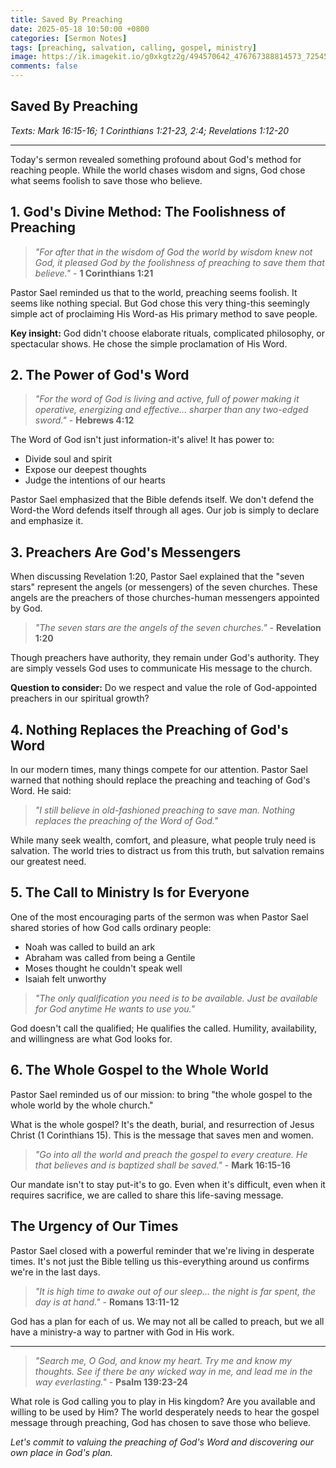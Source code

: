 ```yaml
---
title: Saved By Preaching
date: 2025-05-18 10:50:00 +0800
categories: [Sermon Notes]
tags: [preaching, salvation, calling, gospel, ministry]
image: https://ik.imagekit.io/g0xkgtz2g/494570642_476767388814573_7254594102611498172_n.jpg?updatedAt=1747579244195
comments: false
---
```


## Saved By Preaching

_Texts: Mark 16:15-16; 1 Corinthians 1:21-23, 2:4; Revelations 1:12-20_

---

Today's sermon revealed something profound about God's method for reaching people. While the world chases wisdom and signs, God chose what seems foolish to save those who believe.

## 1. God's Divine Method: The Foolishness of Preaching

> _"For after that in the wisdom of God the world by wisdom knew not God, it pleased God by the foolishness of preaching to save them that believe."_ - **1 Corinthians 1:21**

Pastor Sael reminded us that to the world, preaching seems foolish. It seems like nothing special. But God chose this very thing-this seemingly simple act of proclaiming His Word-as His primary method to save people.

**Key insight:** God didn't choose elaborate rituals, complicated philosophy, or spectacular shows. He chose the simple proclamation of His Word.

## 2. The Power of God's Word

> _"For the word of God is living and active, full of power making it operative, energizing and effective... sharper than any two-edged sword."_ - **Hebrews 4:12**

The Word of God isn't just information-it's alive! It has power to:

- Divide soul and spirit
- Expose our deepest thoughts
- Judge the intentions of our hearts

Pastor Sael emphasized that the Bible defends itself. We don't defend the Word-the Word defends itself through all ages. Our job is simply to declare and emphasize it.

## 3. Preachers Are God's Messengers

When discussing Revelation 1:20, Pastor Sael explained that the "seven stars" represent the angels (or messengers) of the seven churches. These angels are the preachers of those churches-human messengers appointed by God.

> _"The seven stars are the angels of the seven churches."_ - **Revelation 1:20**

Though preachers have authority, they remain under God's authority. They are simply vessels God uses to communicate His message to the church.

**Question to consider:** Do we respect and value the role of God-appointed preachers in our spiritual growth?

## 4. Nothing Replaces the Preaching of God's Word

In our modern times, many things compete for our attention. Pastor Sael warned that nothing should replace the preaching and teaching of God's Word. He said:

> _"I still believe in old-fashioned preaching to save man. Nothing replaces the preaching of the Word of God."_

While many seek wealth, comfort, and pleasure, what people truly need is salvation. The world tries to distract us from this truth, but salvation remains our greatest need.

## 5. The Call to Ministry Is for Everyone

One of the most encouraging parts of the sermon was when Pastor Sael shared stories of how God calls ordinary people:

- Noah was called to build an ark
- Abraham was called from being a Gentile
- Moses thought he couldn't speak well
- Isaiah felt unworthy

> _"The only qualification you need is to be available. Just be available for God anytime He wants to use you."_

God doesn't call the qualified; He qualifies the called. Humility, availability, and willingness are what God looks for.

## 6. The Whole Gospel to the Whole World

Pastor Sael reminded us of our mission: to bring "the whole gospel to the whole world by the whole church."

What is the whole gospel? It's the death, burial, and resurrection of Jesus Christ (1 Corinthians 15). This is the message that saves men and women.

> _"Go into all the world and preach the gospel to every creature. He that believes and is baptized shall be saved."_ - **Mark 16:15-16**

Our mandate isn't to stay put-it's to go. Even when it's difficult, even when it requires sacrifice, we are called to share this life-saving message.

## The Urgency of Our Times

Pastor Sael closed with a powerful reminder that we're living in desperate times. It's not just the Bible telling us this-everything around us confirms we're in the last days.

> _"It is high time to awake out of our sleep... the night is far spent, the day is at hand."_ - **Romans 13:11-12**

God has a plan for each of us. We may not all be called to preach, but we all have a ministry-a way to partner with God in His work.

---

> _"Search me, O God, and know my heart. Try me and know my thoughts. See if there be any wicked way in me, and lead me in the way everlasting."_ - **Psalm 139:23-24**

What role is God calling you to play in His kingdom? Are you available and willing to be used by Him? The world desperately needs to hear the gospel message through preaching, God has chosen to save those who believe.

_Let's commit to valuing the preaching of God's Word and discovering our own place in God's plan._
